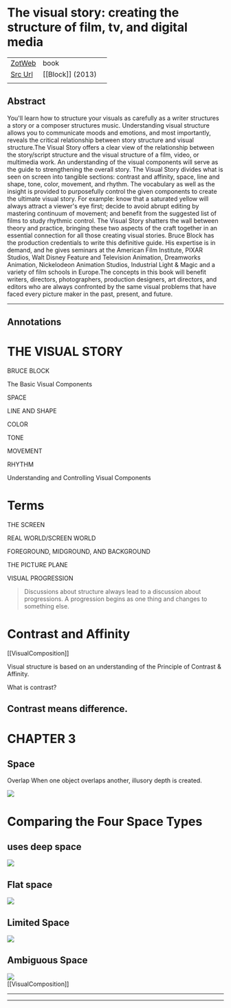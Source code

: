 
# The visual story: creating the structure of film, tv, and digital media



|       |       |       |
|  ---  |  ---  |  ---  |
|   [ZotWeb](http://zotero.org/users/180474/items/HNG8VZBB)    | book      |       |
|   [Src Url](https://www.google.com/search?q=The+visual+story%3A+creating+the+structure+of+film%2C+tv%2C+and+digital+media)    |  [[Block]] (2013)     |       |
|       |       |       |


## Abstract

You'll learn how to structure your visuals as carefully as a writer structures a story or a composer structures music. Understanding visual structure allows you to communicate moods and emotions, and most importantly, reveals the critical relationship between story structure and visual structure.The Visual Story offers a clear view of the relationship between the story/script structure and the visual structure of a film, video, or multimedia work. An understanding of the visual components will serve as the guide to strengthening the overall story. The Visual Story divides what is seen on screen into tangible sections: contrast and affinity, space, line and shape, tone, color, movement, and rhythm. The vocabulary as well as the insight is provided to purposefully control the given components to create the ultimate visual story. For example: know that a saturated yellow will always attract a viewer's eye first; decide to avoid abrupt editing by mastering continuum of movement; and benefit from the suggested list of films to study rhythmic control. The Visual Story shatters the wall between theory and practice, bringing these two aspects of the craft together in an essential connection for all those creating visual stories. Bruce Block has the production credentials to write this definitive guide. His expertise is in demand, and he gives seminars at the American Film Institute, PIXAR Studios, Walt Disney Feature and Television Animation, Dreamworks Animation, Nickelodeon Animation Studios, Industrial Light & Magic and a variety of film schools in Europe.The concepts in this book will benefit writers, directors, photographers, production designers, art directors, and editors who are always confronted by the same visual problems that have faced every picture maker in the past, present, and future.

----

## Annotations

THE VISUAL STORY
================



BRUCE BLOCK



The Basic Visual Components



SPACE



LINE AND SHAPE



COLOR



TONE



MOVEMENT



RHYTHM



Understanding and Controlling Visual Components



Terms
=====



THE SCREEN



REAL WORLD/SCREEN WORLD



FOREGROUND, MIDGROUND, AND BACKGROUND



THE PICTURE PLANE



VISUAL PROGRESSION



>Discussions about structure always lead to a discussion about progressions. A progression begins as one thing and changes to something else.



Contrast and Affinity
=====================  
[[VisualComposition]] 





Visual structure is based on an understanding of the Principle of Contrast & Affinity.

What is contrast?

Contrast means difference.
--------------------------



CHAPTER 3
=========



Space
-----



Overlap When one object overlaps another, illusory depth is created.

![](https://i.imgur.com/azzXOTi.png)



Comparing the Four Space Types
==============================

 uses deep space
----------------

![](https://i.imgur.com/rqyrRo7.png)

  

Flat space
----------

![](https://i.imgur.com/phqwSGN.png)

  

Limited Space
-------------

![](https://i.imgur.com/PGMTyh6.png)  

  

Ambiguous Space
---------------

![](https://i.imgur.com/0kQ19f2.png)  
[[VisualComposition]] 








----

----

